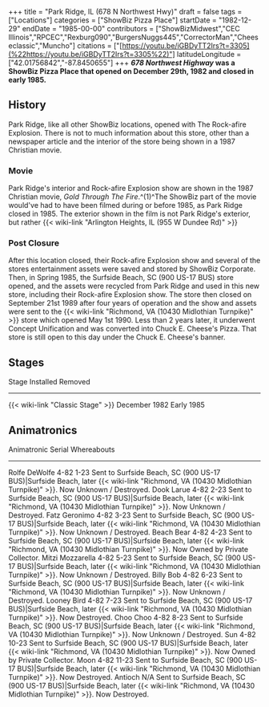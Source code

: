 +++
title = "Park Ridge, IL (678 N Northwest Hwy)"
draft = false
tags = ["Locations"]
categories = ["ShowBiz Pizza Place"]
startDate = "1982-12-29"
endDate = "1985-00-00"
contributors = ["ShowBizMidwest","CEC Illinois","RPCEC","Rexburg090","BurgersNuggs445","CorrectorMan","Cheeseclassic","Muncho"]
citations = ["[https://youtu.be/iGBDyTT2Irs?t=3305](%22https://youtu.be/iGBDyTT2Irs?t=3305%22)"]
latitudeLongitude = ["42.01756842","-87.8450655"]
+++
***678 Northwest Highway* was a ShowBiz Pizza Place that opened on December 29th, 1982 and closed in early 1985.**

## History

Park Ridge, like all other ShowBiz locations, opened with The Rock-afire Explosion. There is not to much information about this store, other than a newspaper article and the interior of the store being shown in a 1987 Christian movie.

### Movie

Park Ridge's interior and Rock-afire Explosion show are shown in the 1987 Christian movie, *Gold Through The Fire*.^(1)^The ShowBiz part of the movie would've had to have been filmed during or before 1985, as Park Ridge closed in 1985.
The exterior shown in the film is not Park Ridge's exterior, but rather {{< wiki-link "Arlington Heights, IL (955 W Dundee Rd)" >}}

### Post Closure

After this location closed, their Rock-afire Explosion show and several of the stores entertainment assets were saved and stored by ShowBiz Corporate. Then, in Spring 1985, the Surfside Beach, SC (900 US-17 BUS) store opened, and the assets were recycled from Park Ridge and used in this new store, including their Rock-afire Explosion show. The store then closed on September 21st 1989 after four years of operation and the show and assets were sent to the {{< wiki-link "Richmond, VA (10430 Midlothian Turnpike)" >}} store which opened May 1st 1990. Less than 2 years later, it underwent Concept Unification and was converted into Chuck E. Cheese's Pizza. That store is still open to this day under the Chuck E. Cheese's banner.

## Stages

  Stage                                   Installed       Removed
  --------------------------------------- --------------- ------------
  {{< wiki-link "Classic Stage" >}}   December 1982   Early 1985

## Animatronics

  Animatronic        Serial       Whereabouts
  ------------------ ------------ ---------------------------------------------------------------------------------------------------------------------------------------------------------------------
  Rolfe DeWolfe      4-82 1-23    Sent to Surfside Beach, SC (900 US-17 BUS)|Surfside Beach, later {{< wiki-link "Richmond, VA (10430 Midlothian Turnpike)" >}}. Now Unknown / Destroyed.
  Dook Larue         4-82 2-23    Sent to Surfside Beach, SC (900 US-17 BUS)|Surfside Beach, later {{< wiki-link "Richmond, VA (10430 Midlothian Turnpike)" >}}. Now Unknown / Destroyed.
  Fatz Geronimo      4-82 3-23    Sent to Surfside Beach, SC (900 US-17 BUS)|Surfside Beach, later {{< wiki-link "Richmond, VA (10430 Midlothian Turnpike)" >}}. Now Unknown / Destroyed.
  Beach Bear         4-82 4-23    Sent to Surfside Beach, SC (900 US-17 BUS)|Surfside Beach, later {{< wiki-link "Richmond, VA (10430 Midlothian Turnpike)" >}}. Now Owned by Private Collector.
  Mitzi Mozzarella   4-82 5-23    Sent to Surfside Beach, SC (900 US-17 BUS)|Surfside Beach, later {{< wiki-link "Richmond, VA (10430 Midlothian Turnpike)" >}}. Now Unknown / Destroyed.
  Billy Bob          4-82 6-23    Sent to Surfside Beach, SC (900 US-17 BUS)|Surfside Beach, later {{< wiki-link "Richmond, VA (10430 Midlothian Turnpike)" >}}. Now Unknown / Destroyed.
  Looney Bird        4-82 7-23    Sent to Surfside Beach, SC (900 US-17 BUS)|Surfside Beach, later {{< wiki-link "Richmond, VA (10430 Midlothian Turnpike)" >}}. Now Destroyed.
  Choo Choo          4-82 8-23    Sent to Surfside Beach, SC (900 US-17 BUS)|Surfside Beach, later {{< wiki-link "Richmond, VA (10430 Midlothian Turnpike)" >}}. Now Unknown / Destroyed.
  Sun                4-82 10-23   Sent to Surfside Beach, SC (900 US-17 BUS)|Surfside Beach, later {{< wiki-link "Richmond, VA (10430 Midlothian Turnpike)" >}}. Now Owned by Private Collector.
  Moon               4-82 11-23   Sent to Surfside Beach, SC (900 US-17 BUS)|Surfside Beach, later {{< wiki-link "Richmond, VA (10430 Midlothian Turnpike)" >}}. Now Destroyed.
  Antioch            N/A          Sent to Surfside Beach, SC (900 US-17 BUS)|Surfside Beach, later {{< wiki-link "Richmond, VA (10430 Midlothian Turnpike)" >}}. Now Destroyed.
